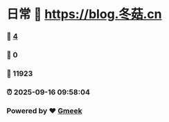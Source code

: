 # 日常 :link: https://blog.冬菇.cn 
### :page_facing_up: [4](https://blog.冬菇.cn/tag.html) 
### :speech_balloon: 0 
### :hibiscus: 11923 
### :alarm_clock: 2025-09-16 09:58:04 
### Powered by :heart: [Gmeek](https://github.com/Meekdai/Gmeek)
